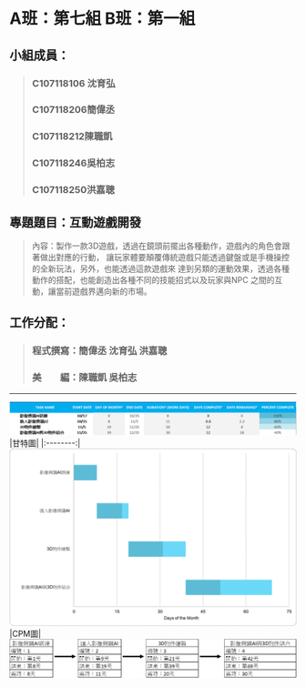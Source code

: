 # A班：第七組 B班：第一組
## 小組成員：
> ### C107118106 沈育弘
> ### C107118206簡偉丞
> ### C107118212陳職凱
> ### C107118246吳柏志
> ### C107118250洪嘉聰
## 專題題目：互動遊戲開發
> 內容：製作一款3D遊戲，透過在鏡頭前擺出各種動作，遊戲內的角色會跟著做出對應的行動，
> 讓玩家體要顛覆傳統遊戲只能透過鍵盤或是手機操控的全新玩法，另外，也能透過這款遊戲來
> 達到另類的運動效果，透過各種動作的搭配，也能創造出各種不同的技能招式以及玩家與NPC
> 之間的互動，讓當前遊戲界邁向新的市場。
## 工作分配：
> ### 程式撰寫：簡偉丞 沈育弘 洪嘉聰
> ### 美　　編：陳職凱 吳柏志

---
![Gantttable](Gantttable.jpg "甘特表")
|甘特圖|
|:--------:|
![Ganttchart](Ganttchart.jpg "甘特圖")
|CPM圖|
![CPM](CPM.jpg "CPM")
